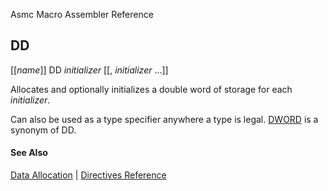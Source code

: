Asmc Macro Assembler Reference

## DD

[[_name_]] DD _initializer_ [[, _initializer_ ...]]

Allocates and optionally initializes a double word of storage for each _initializer_.

Can also be used as a type specifier anywhere a type is legal. [DWORD](dword.md) is a synonym of DD.

#### See Also

[Data Allocation](data-allocation.md) | [Directives Reference](readme.md)
